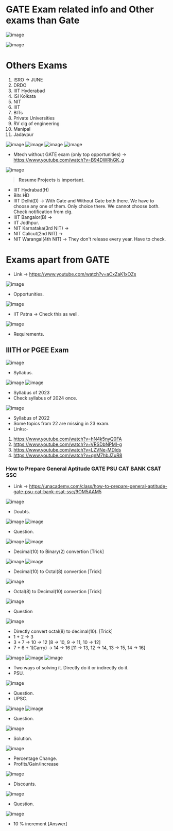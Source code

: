 # GATE Exam related info and Other exams than Gate

![image](https://github.com/arghanath007/Data-Structure-and-Algorithms/assets/54589605/5f434f03-db72-461e-8147-196c358e2033)

![image](https://github.com/arghanath007/Data-Structure-and-Algorithms/assets/54589605/1ca9ab42-06a4-4c0e-ba2b-96d0ba06e1d8)

# Others Exams

1) ISRO -> JUNE
2) DRDO
3) IIIT Hyderabad
4) ISI Kolkata
5) NIT
6) IIIT
7) BITs
8) Private Universities
9) RV clg of engineering
10) Manipal
11) Jadavpur

![image](https://github.com/arghanath007/Data-Structure-and-Algorithms/assets/54589605/6c3a550b-705e-48dd-93d6-a05cf5ab061c)
![image](https://github.com/arghanath007/Data-Structure-and-Algorithms/assets/54589605/8544347e-e252-4b77-8f81-723e23a7ee01)
![image](https://github.com/arghanath007/Data-Structure-and-Algorithms/assets/54589605/2cf3da62-ced6-407e-980f-3b6c625d856c)
![image](https://github.com/arghanath007/Data-Structure-and-Algorithms/assets/54589605/2574d12c-363a-4f34-b37f-00899cde1bbb)

* Mtech without GATE exam (only top opportunities) -> https://www.youtube.com/watch?v=B94DWRhGK_g

![image](https://github.com/arghanath007/Data-Structure-and-Algorithms/assets/54589605/4a4aa423-940a-47da-9f0b-b8b2595793cc)

> **Resume Projects** is **important**.

* IIIT Hydrabad(H)
* Bits HD
* IIIT Delhi(D) -> With Gate and Without Gate both there. We have to choose any one of them. Only choice there. We cannot choose both. Check notification from clg.
* IIIT Bangalor(B) ->
* IIT Jodhpur.
* NIT Karnataka(3rd NIT) -> 
* NIT Calicut(2nd NIT) ->
* NIT Warangal(4th NIT) -> They don't release every year. Have to check.

# Exams apart from GATE

* Link -> https://www.youtube.com/watch?v=aCxZaK1xOZs

![image](https://github.com/arghanath007/Data-Structure-and-Algorithms/assets/54589605/33df8740-a1db-4a54-9c6f-d2cb2df53f80)

* Opportunities.

![image](https://github.com/arghanath007/Data-Structure-and-Algorithms/assets/54589605/1feb2568-27aa-488f-a150-a5952b202797)

* IIT Patna -> Check this as well.

![image](https://github.com/arghanath007/Data-Structure-and-Algorithms/assets/54589605/dbcbb555-ae7a-4942-b7c0-9a90e93dac9e)

* Requirements.

## IIITH or PGEE Exam

![image](https://github.com/arghanath007/Data-Structure-and-Algorithms/assets/54589605/4585d11a-9884-486a-b4cd-1fbd763df2e4)

* Syllabus.

![image](https://github.com/arghanath007/Data-Structure-and-Algorithms/assets/54589605/da7869f7-63a7-4bfa-af4c-4982c2dc4c60)
![image](https://github.com/arghanath007/Data-Structure-and-Algorithms/assets/54589605/47461dfc-b3ef-4f06-8a32-a61f7342d829)

* Syllabus of 2023
* Check syllabus of 2024 once.

![image](https://github.com/arghanath007/Data-Structure-and-Algorithms/assets/54589605/0fdc2af1-99ab-4797-b8de-2ebc742974c0)

* Syllabus of 2022
* Some topics from 22 are missing in 23 exam.
* Links:-

1) https://www.youtube.com/watch?v=hN4k5nyQ0FA
2) https://www.youtube.com/watch?v=VRSDbNPMI-g
3) https://www.youtube.com/watch?v=LZVNe-MDlds
4) https://www.youtube.com/watch?v=qnM7hbJZuR8

###  How to Prepare General Aptitude GATE PSU CAT BANK CSAT SSC

* Link -> https://unacademy.com/class/how-to-prepare-general-aptitude-gate-psu-cat-bank-csat-ssc/9OM5AAM5

![image](https://github.com/arghanath007/Data-Structure-and-Algorithms/assets/54589605/34df0c73-4434-4cd5-8f03-ead15722fbca)

* Doubts.

![image](https://github.com/arghanath007/Data-Structure-and-Algorithms/assets/54589605/706e0407-2af5-44a2-b4ad-1490232ad734)
![image](https://github.com/arghanath007/Data-Structure-and-Algorithms/assets/54589605/c734008f-c116-4e1e-be09-2b3b2fe459ed)

* Question.

![image](https://github.com/arghanath007/Data-Structure-and-Algorithms/assets/54589605/90f7f9ce-2b20-4a72-8de8-82c6ef0ee9e9)
![image](https://github.com/arghanath007/Data-Structure-and-Algorithms/assets/54589605/67510b27-cf0d-4d85-bc3d-38bcffbb94ee)

* Decimal(10) to Binary(2) convertion [Trick]

![image](https://github.com/arghanath007/Data-Structure-and-Algorithms/assets/54589605/6b2d9c12-40db-4e73-9fd0-2f759c511c2f)
![image](https://github.com/arghanath007/Data-Structure-and-Algorithms/assets/54589605/094c6e18-0a71-4cdc-b406-817c2f138e0d)

* Decimal(10) to Octal(8) convertion [Trick]

![image](https://github.com/arghanath007/Data-Structure-and-Algorithms/assets/54589605/a3790af0-696b-4474-a2f5-be7f68389ab4)

* Octal(8) to Decimal(10)  convertion [Trick]

![image](https://github.com/arghanath007/Data-Structure-and-Algorithms/assets/54589605/dc638ede-3618-4406-873e-b439f93f9a2e)

* Question

![image](https://github.com/arghanath007/Data-Structure-and-Algorithms/assets/54589605/8d75eeb0-b25d-46e9-a218-92c333b862f5)

* Directly convert octal(8) to decimal(10). [Trick]
* 1 + 2 -> 3
* 3 + 7 -> 10 -> 12 [8 -> 10, 9 -> 11, 10 -> 12]
* 7 + 6 + 1(Carry) -> 14 -> 16 [11 -> 13, 12 -> 14, 13 -> 15, 14 -> 16]

![image](https://github.com/arghanath007/Data-Structure-and-Algorithms/assets/54589605/8ed3da59-3b24-4af2-8f6b-d2ff409d5243)
![image](https://github.com/arghanath007/Data-Structure-and-Algorithms/assets/54589605/4f7912b0-d290-416e-bb33-79cfe41900d8)
![image](https://github.com/arghanath007/Data-Structure-and-Algorithms/assets/54589605/a877ad1a-e70f-48ce-8dea-04757c1d0944)

* Two ways of solving it. Directly do it or indirectly do it.
* PSU.

![image](https://github.com/arghanath007/Data-Structure-and-Algorithms/assets/54589605/5e03e088-7828-439c-a3da-44a5e7d88f82)

* Question.
* UPSC.

![image](https://github.com/arghanath007/Data-Structure-and-Algorithms/assets/54589605/d342c2f8-8e27-4b10-8d37-84eeca14ca0c)
![image](https://github.com/arghanath007/Data-Structure-and-Algorithms/assets/54589605/16035ac5-9c1d-45c6-9008-cbd6fdd0dc8e)

* Question.

![image](https://github.com/arghanath007/Data-Structure-and-Algorithms/assets/54589605/f21d245c-2a8c-47d7-ae66-c2cd39ca11d6)

* Solution.

![image](https://github.com/arghanath007/Data-Structure-and-Algorithms/assets/54589605/725cf3cf-da65-4be6-a57d-4f2d9279d1ef)

* Percentage Change. 
* Profits/Gain/Increase

![image](https://github.com/arghanath007/Data-Structure-and-Algorithms/assets/54589605/37602d59-2a42-4d07-a901-1c30464d881b)

* Discounts.

![image](https://github.com/arghanath007/Data-Structure-and-Algorithms/assets/54589605/aa150cb5-0d52-4879-97dd-5c18d06c9684)

* Question.

![image](https://github.com/arghanath007/Data-Structure-and-Algorithms/assets/54589605/e36bf60a-4293-4b99-ab89-f1cff9e7d8ba)

* 10 % increment [Answer]



















